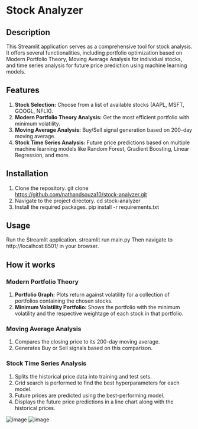 # Stock Analyzer

## Description

This Streamlit application serves as a comprehensive tool for stock analysis. It offers several functionalities, including portfolio optimization based on Modern Portfolio Theory, Moving Average Analysis for individual stocks, and time series analysis for future price prediction using machine learning models.

## Features

1. **Stock Selection:** Choose from a list of available stocks (AAPL, MSFT, GOOGL, NFLX).
2. **Modern Portfolio Theory Analysis:** Get the most efficient portfolio with minimum volatility.
3. **Moving Average Analysis:** Buy/Sell signal generation based on 200-day moving average.
4. **Stock Time Series Analysis:** Future price predictions based on multiple machine learning models like Random Forest, Gradient Boosting, Linear Regression, and more.

## Installation

1. Clone the repository.
    git clone https://github.com/nathandsouza10/stock-analyzer.git
2. Navigate to the project directory.
    cd stock-analyzer
3. Install the required packages.
    pip install -r requirements.txt

## Usage

Run the Streamlit application.
streamlit run main.py
Then navigate to http://localhost:8501/ in your browser.

## How it works

### Modern Portfolio Theory

1. **Portfolio Graph:** Plots return against volatility for a collection of portfolios containing the chosen stocks.
2. **Minimum Volatility Portfolio:** Shows the portfolio with the minimum volatility and the respective weightage of each stock in that portfolio.

### Moving Average Analysis

1. Compares the closing price to its 200-day moving average.
2. Generates Buy or Sell signals based on this comparison.

### Stock Time Series Analysis

1. Splits the historical price data into training and test sets.
2. Grid search is performed to find the best hyperparameters for each model.
3. Future prices are predicted using the best-performing model.
4. Displays the future price predictions in a line chart along with the historical prices.

![image](https://github.com/nathandsouza10/stock-analyzer/assets/85251596/9b6e544e-ceb7-49e4-9148-bade4f142fb8)
![image](https://github.com/nathandsouza10/stock-analyzer/assets/85251596/c4d7ea10-cf43-4ca2-8a55-d497fd5c5ee2)
